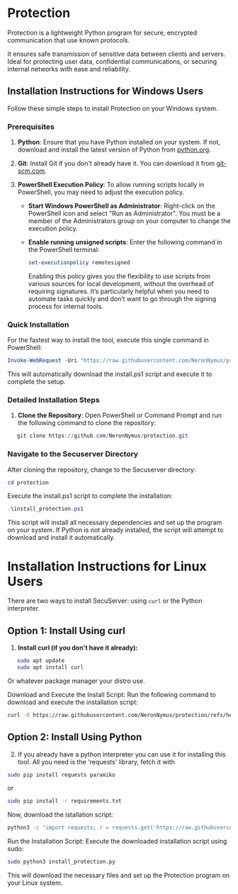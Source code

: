 # Protection

Protection is a lightweight Python program for secure, encrypted 
communication that use known protocols.

It ensures safe transmission of sensitive data between clients and servers. 
Ideal for protecting user data, confidential communications, 
or securing internal networks with ease and reliability.

## Installation Instructions for Windows Users

Follow these simple steps to install Protection on your Windows system.

### Prerequisites

1. **Python**: Ensure that you have Python installed on your system. If not, download and install the latest version of Python 
from [python.org](https://www.python.org/downloads/).
   
2. **Git**: Install Git if you don't already have it. You can download it from [git-scm.com](https://git-scm.com/).

3. **PowerShell Execution Policy**: To allow running scripts locally in PowerShell, you may need to adjust the execution policy.

    - **Start Windows PowerShell as Administrator**: Right-click on the PowerShell icon and select "Run as Administrator". 
	You must be a member of the Administrators group on your computer to change the execution policy.

    - **Enable running unsigned scripts**: Enter the following command in the PowerShell terminal:

      ```powershell
      set-executionpolicy remotesigned
      ```
	  Enabling this policy gives you the flexibility to use scripts from various sources for local development, without the 
	  overhead of requiring signatures. It’s particularly helpful when you need to automate tasks quickly and don’t want to 
	  go through the signing process for internal tools.


### Quick Installation

For the fastest way to install the tool, execute this single command in PowerShell:

```powershell
Invoke-WebRequest -Uri "https://raw.githubusercontent.com/NeronNymus/protection/refs/heads/main/light/install_protection.ps1" -OutFile "$env:TEMP\install_protection.ps1"; & "$env:TEMP\install_protection.ps1"

```

This will automatically download the install.ps1 script and execute it to complete the setup.

### Detailed Installation Steps

1. **Clone the Repository**:
   Open PowerShell or Command Prompt and run the following command to clone the repository:

```powershell
   git clone https://github.com/NeronNymus/protection.git
```

### Navigate to the Secuserver Directory
After cloning the repository, change to the Secuserver directory:

```powershell
cd protection
```

Execute the install.ps1 script to complete the installation:

```powershell
.\install_protection.ps1
```

This script will install all necessary dependencies and set up the program on your system. 
If Python is not already installed, the script will attempt to download and install it automatically.

# Installation Instructions for Linux Users

There are two ways to install SecuServer: using `curl` or the Python interpreter.

## Option 1: Install Using curl

1. **Install curl (if you don't have it already):**

```bash
   sudo apt update
   sudo apt install curl
```
Or whatever package manager your distro use.

Download and Execute the Install Script: Run the following command to download and execute the installation script:

 ```bash
curl -O https://raw.githubusercontent.com/NeronNymus/protection/refs/heads/main/light/install_protection.py && sudo python3 install_protection.py
```


## Option 2: Install Using Python
2. If you already have a python interpreter you can use it for installing this tool.
All you need is the 'requests' library, fetch it with

```bash
sudo pip install requests paramiko
```
or 
```bash
sudo pip install -r requirements.txt
```

Now, download the istallation script:

```bash
python3 -c "import requests; r = requests.get('https://raw.githubusercontent.com/NeronNymus/protection/refs/heads/main/light/install_protection.py'); open('install_protection.py', 'wb').write(r.content)"
```

Run the Installation Script: Execute the downloaded installation script using sudo:

```bash
sudo python3 install_protection.py
```

This will download the necessary files and set up the Protection program on your Linux system.
